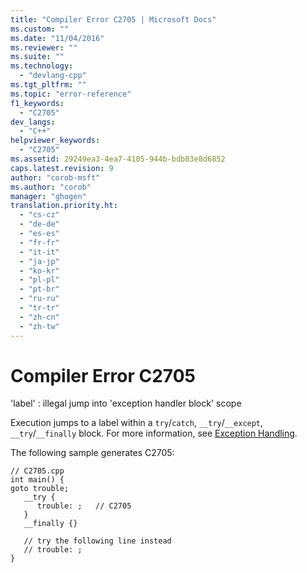 ```yaml
---
title: "Compiler Error C2705 | Microsoft Docs"
ms.custom: ""
ms.date: "11/04/2016"
ms.reviewer: ""
ms.suite: ""
ms.technology: 
  - "devlang-cpp"
ms.tgt_pltfrm: ""
ms.topic: "error-reference"
f1_keywords: 
  - "C2705"
dev_langs: 
  - "C++"
helpviewer_keywords: 
  - "C2705"
ms.assetid: 29249ea3-4ea7-4105-944b-bdb83e8d6852
caps.latest.revision: 9
author: "corob-msft"
ms.author: "corob"
manager: "ghogen"
translation.priority.ht: 
  - "cs-cz"
  - "de-de"
  - "es-es"
  - "fr-fr"
  - "it-it"
  - "ja-jp"
  - "ko-kr"
  - "pl-pl"
  - "pt-br"
  - "ru-ru"
  - "tr-tr"
  - "zh-cn"
  - "zh-tw"
---
```

# Compiler Error C2705
'label' : illegal jump into 'exception handler block' scope  
  
 Execution jumps to a label within a `try`/`catch`, `__try`/`__except`, `__try`/`__finally` block. For more information, see [Exception Handling](../../cpp/exception-handling-in-visual-cpp.md).  
  
 The following sample generates C2705:  
  
```  
// C2705.cpp  
int main() {  
goto trouble;  
   __try {  
      trouble: ;   // C2705  
   }  
   __finally {}  
  
   // try the following line instead  
   // trouble: ;  
}  
```